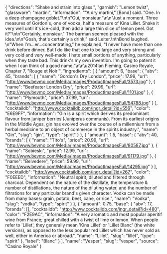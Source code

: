 {
    "directions": "Shake and strain into glass.",
    "garnish": "Lemon twist",
    "glassware": "martini",
    "information": "\"A dry martini,\" [Bond] said. \"One. In a deep champagne goblet.\"\n\n\"Oui, monsieur.\"\n\n\"Just a moment. Three measures of Gordon's, one of vodka, half a measure of Kina Lillet. Shake it very well until it's ice-cold, then add a large thin slice of lemon peel. Got it?\"\n\n\"Certainly, monsieur.\" The barman seemed pleased with the idea.\n\n\"Gosh, that's certainly a drink,\" said Leiter.\n\nBond laughed. \n\"When I'm...er...concentrating,\" he explained, \"I never have more than one drink before dinner. But I do like that one to be large and very strong and very cold and very well-made. I hate small portions of anything, particularly when they taste bad. This drink's my own invention. I'm going to patent it when I can think of a good name.\"\n\n\u2014Ian Fleming, Casino Royale, Chapter 7, \"Rouge et Noir'",
    "ingredients": [
        {
            "amount": 6,
            "base": {
                "abv": 45,
                "brands": [
                    {
                        "name": "Gordon's Dry London",
                        "price": 17.99,
                        "url": "http://www.bevmo.com/Media/Images/ProductImagesFull/3573.jpg"
                    },
                    {
                        "name": "Beefeater London Dry",
                        "price": 29.99,
                        "url": "http://www.bevmo.com/Media/Images/ProductImagesFull/1101.jpg"
                    },
                    {
                        "name": "Plymouth",
                        "price": 37.99,
                        "url": "http://www.bevmo.com/Media/Images/ProductImagesFull/54788.jpg"
                    }
                ],
                "cocktaildb": "http://www.cocktaildb.com/ingr_detail?id=556",
                "color": "E6E9FF",
                "information": "Gin is a spirit which derives its predominant flavour from juniper berries (Juniperus communis). From its earliest origins in the Middle Ages, gin has evolved over the course of a millennium from a herbal medicine to an object of commerce in the spirits industry.",
                "name": "Gin",
                "slug": "gin",
                "type": "spirit"
            }
        },
        {
            "amount": 1.5,
            "base": {
                "abv": 40,
                "brands": [
                    {
                        "name": "Tito's",
                        "price": 20.99,
                        "url": "http://www.bevmo.com/Media/Images/ProductImagesFull/80587.jpg"
                    },
                    {
                        "name": "Sobieski",
                        "price": 12.99,
                        "url": "http://www.bevmo.com/Media/Images/ProductImagesFull/91179.jpg"
                    },
                    {
                        "name": "Belvedere",
                        "price": 59.99,
                        "url": "http://www.bevmo.com/Media/Images/ProductImagesFull/14295.jpg"
                    }
                ],
                "cocktaildb": "http://www.cocktaildb.com/ingr_detail?id=267",
                "color": "F0EEED",
                "information": "Neutral spirit, diluted and filtered through charcoal. Dependent on the nature of the distillate, the temperature & number of distillations, the nature of the diluting water, and the number of filtrations for any particular brand's given character. Vodka can be made from many bases: grain, potato, beet, cane, or rice.",
                "name": "Vodka",
                "slug": "vodka",
                "type": "spirit"
            }
        },
        {
            "amount": 0.75,
            "base": {
                "abv": 17,
                "brands": [],
                "cocktaildb": "http://www.cocktaildb.com/ingr_detail?id=480",
                "color": "F2E9AC",
                "information": "A very aromatic and most popular aperitif wine from France; great chilled with a twist of lime or lemon.  When people refer to 'Lillet', they generally mean 'Kina Lillet' or 'Lillet Blanc' (the white versions), as opposed to the less popular red Lillet which has never sold as well, either in America or abroad.",
                "name": "Lillet",
                "slug": "lillet",
                "type": "spirit"
            },
            "label": "Blanc"
        }
    ],
    "name": "Vesper",
    "slug": "vesper",
    "source": "Casino Royale"
}